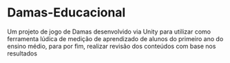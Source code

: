# Damas-Educacional
Um projeto de jogo de Damas desenvolvido via Unity para utilizar como ferramenta lúdica de medição de aprendizado de alunos do primeiro ano do ensino médio, para por fim, realizar revisão dos conteúdos com base nos resultados
